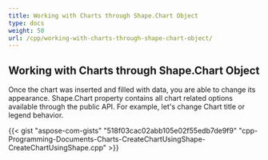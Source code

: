 ```yaml
---
title: Working with Charts through Shape.Chart Object
type: docs
weight: 50
url: /cpp/working-with-charts-through-shape-chart-object/
---
```


## **Working with Charts through Shape.Chart Object**

Once the chart was inserted and filled with data, you are able to change its appearance. Shape.Chart property contains all chart related options available through the public API. For example, let's change Chart title or legend behavior.

{{< gist "aspose-com-gists" "518f03cac02abb105e02f55edb7de9f9" "cpp-Programming-Documents-Charts-CreateChartUsingShape-CreateChartUsingShape.cpp" >}}

